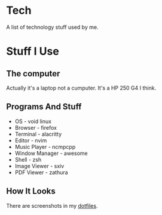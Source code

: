 # Tech
A list of technology stuff used by me.

# Stuff I Use
## The computer
Actually it's a laptop not a cumputer.
It's a HP 250 G4 I think.

## Programs And Stuff
- OS - void linux
- Browser - firefox
- Terminal - alacritty
- Editor - nvim
- Music Player - ncmpcpp
- Window Manager - awesome
- Shell - zsh
- Image Viewer - sxiv
- PDF Viewer - zathura

## How It Looks
There are screenshots in my [dotfiles](https://github.com/notchtc/dotfiles).
</article>

